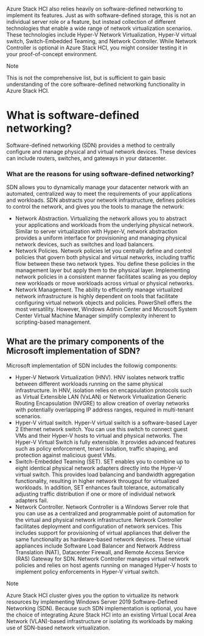 Azure Stack HCI also relies heavily on software-defined networking to implement its features. Just as with software-defined storage, this is not an individual server role or a feature, but instead collection of different technologies that enable a wide range of network virtualization scenarios. These technologies include Hyper-V Network Virtualization, Hyper-V virtual switch, Switch-Embedded Teaming, and Network Controller. While Network Controller is optional in Azure Stack HCI, you might consider testing it in your proof-of-concept environment.

> [!NOTE] 
> This is not the comprehensive list, but is sufficient to gain basic understanding of the core software-defined networking functionality in Azure Stack HCI.

# What is software-defined networking?

Software-defined networking (SDN) provides a method to centrally configure and manage physical and virtual network devices. These devices can include routers, switches, and gateways in your datacenter. 

### What are the reasons for using software-defined networking?

SDN allows you to dynamically manage your datacenter network with an automated, centralized way to meet the requirements of your applications and workloads. SDN abstracts your network infrastructure, defines policies to control the network, and gives you the tools to manage the network:

- Network Abstraction. Virtualizing the network allows you to abstract your applications and workloads from the underlying physical network. Similar to server virtualization with Hyper-V, network abstraction provides a uniform interface for provisioning and managing physical network devices, such as switches and load balancers.
- Network Policies. Network policies let you centrally define and control policies that govern both physical and virtual networks, including traffic flow between these two network types. You define these policies in the management layer but apply them to the physical layer. Implementing network policies in a consistent manner facilitates scaling as you deploy new workloads or move workloads across virtual or physical networks.
- Network Management. The ability to efficiently manage virtualized network infrastructure is highly dependent on tools that facilitate configuring virtual network objects and policies. PowerShell offers the most versatility. However, Windows Admin Center and Microsoft System Center Virtual Machine Manager simplify complexity inherent to scripting-based management.

## What are the primary components of the Microsoft implementation of SDN?

Microsoft implementation of SDN includes the followig components:

- Hyper-V Network Virtualization (HNV). HNV isolates network traffic between different workloads running on the same physical infrastructure. In HNV, isolation relies on encapsulation protocols such as Virtual Extensible LAN (VxLAN) or Network Virtualization Generic Routing Encapsulation (NVGRE) to allow creation of overlay networks with potentially overlapping IP address ranges, required in multi-tenant scenarios.
- Hyper-V virtual switch. Hyper-V virtual switch is a software-based Layer 2 Ethernet network switch. You can use this switch to connect guest VMs and their Hyper-V hosts to virtual and physical networks. The Hyper-V Virtual Switch is fully extensible. It provides advanced features such as policy enforcement, tenant isolation, traffic shaping, and protection against malicious guest VMs. 
- Switch-Embedded Teaming (SET). SET enables you to combine up to eight identical physical network adapters directly into the Hyper-V virtual switch. This provides load balancing and bandwidth aggregation functionality, resulting in higher network througput for virtualized workloads. In addition, SET enhances fault tolerance, automatically adjusting traffic distribution if one or more of individual network adapters fail.
- Network Controller. Network Controller is a Windows Server role that you can use as a centralized and programmable point of automation for the virtual and physical network infrastructure. Network Controller facilitates deployment and configuration of network services. This includes support for provisioning of virtual appliances that deliver the same functionality as hardware-based network devices. These virtual appliances include Software Load Balancer and Network Address Translation (NAT), Datacenter Firewall, and Remote Access Service (RAS) Gateway for SDN. Network Controller manages virtual network policies and relies on host agents running on managed Hyper-V hosts to implement policy enforcements in Hyper-V virtual switch.

> [!NOTE] 
> Azure Stack HCI cluster gives you the option to virtualize its network resources by implementing Windows Server 2019 Software-Defined Networking (SDN). Because such SDN implementation is optional, you have the choice of integrating Azure Stack HCI into an existing Virtual Local Area Network (VLAN)-based infrastructure or isolating its workloads by making use of SDN-based network virtualization. 

